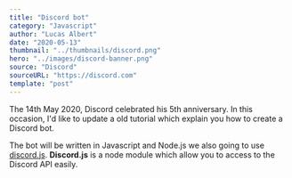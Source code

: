 ```yaml
---
title: "Discord bot"
category: "Javascript"
author: "Lucas Albert"
date: "2020-05-13"
thumbnail: "../thumbnails/discord.png"
hero: "../images/discord-banner.png"
source: "Discord"
sourceURL: "https://discord.com"
template: "post"
---
```


The 14th May 2020, Discord celebrated his 5th anniversary. In this occasion, I'd like to update a old tutorial which explain you how to create a Discord bot.

The bot will be written in Javascript and Node.js we also going to use [discord.js](https://discord.js.org). **Discord.js** is a node module which allow you to access to the Discord API easily.
